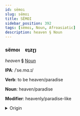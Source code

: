 ```yaml
---
id: sëmoı
slug: sëmoı
title: SËMOI
sidebar_position: 392
tags: [sëmoı, Noun, Afroasiatic]
description: heaven § Noun
---
```


### sëmoı&emsp;<span kind="abugida">ɐʇƶɽȷ</span>

*heaven* **§** [Noun](../../tags/Noun)

**IPA**: /ˈse.mɑ.ɪ/

**Verb**: to be heaven/paradise

**Noun**: heaven/paradise

**Modifier**: heavenly/paradise-like

<details>
    <summary>Origin</summary>
    Tigrinya ሰማይ sämay /semaɪ̯/<br/>
    <em>Afroasiatic Language Family</em>
</details>